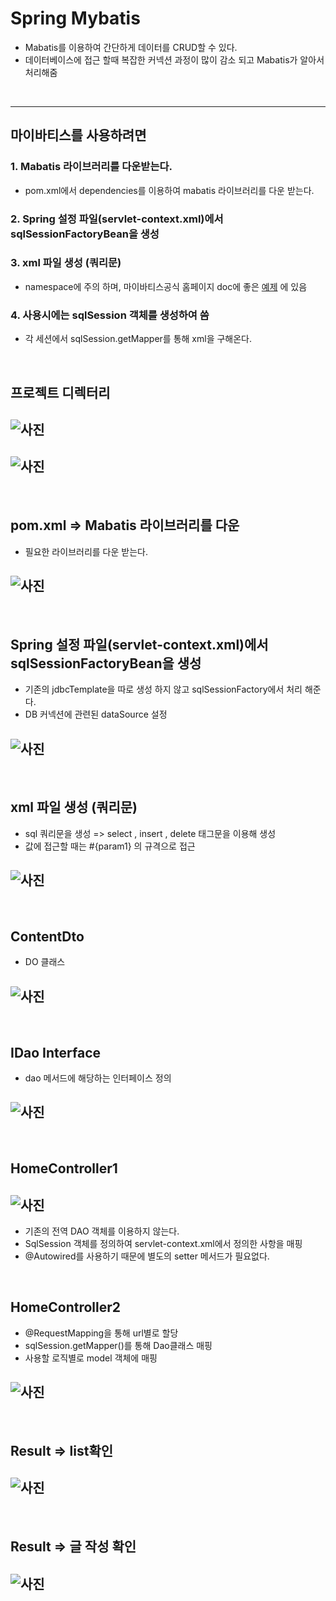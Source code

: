 # Spring Mybatis
- Mabatis를 이용하여 간단하게 데이터를 CRUD할 수 있다.
- 데이터베이스에 접근 할때 복잡한 커넥션 과정이 많이 감소 되고 Mabatis가 알아서 처리해줌

<br/>

<hr/>

## 마이바티스를 사용하려면

### 1. Mabatis 라이브러리를 다운받는다. 
- pom.xml에서 dependencies를 이용하여 mabatis 라이브러리를 다운 받는다.

### 2. Spring 설정 파일(servlet-context.xml)에서 sqlSessionFactoryBean을 생성

### 3. xml 파일 생성 (쿼리문) 
- namespace에 주의 하며, 마이바티스공식 홈페이지 doc에 좋은 <a href = "http://www.mybatis.org/mybatis-3/ko/sqlmap-xml.html">예제</a> 에 있음

### 4. 사용시에는 sqlSession 객체를 생성하여 씀
- 각 세션에서 sqlSession.getMapper를 통해 xml을 구해온다.

<br/>

## 프로젝트 디렉터리

## ![사진](https://github.com/leedongjoon121/SpringFramework_study2/blob/mabatis/document_img/directory1.PNG?raw=true)

## ![사진](https://github.com/leedongjoon121/SpringFramework_study2/blob/mabatis/document_img/directory2.PNG?raw=true)

<br/>

## pom.xml => Mabatis 라이브러리를 다운 
- 필요한 라이브러리를 다운 받는다.

## ![사진](https://github.com/leedongjoon121/SpringFramework_study2/blob/mabatis/document_img/pom_xml_dependency_add.PNG?raw=true)

<br/>

## Spring 설정 파일(servlet-context.xml)에서 sqlSessionFactoryBean을 생성
- 기존의 jdbcTemplate을 따로 생성 하지 않고 sqlSessionFactory에서 처리 해준다.
- DB 커넥션에 관련된 dataSource 설정

## ![사진](https://github.com/leedongjoon121/SpringFramework_study2/blob/mabatis/document_img/servlet-context_xml.PNG?raw=true)

<br/>

## xml 파일 생성 (쿼리문) 
- sql 쿼리문을 생성 => select , insert , delete 태그문을 이용해 생성
- 값에 접근할 때는 #{param1} 의 규격으로 접근

## ![사진](https://github.com/leedongjoon121/SpringFramework_study2/blob/mabatis/document_img/IDao_xml.PNG?raw=true)

<br/>

## ContentDto
- DO 클래스

## ![사진](https://github.com/leedongjoon121/SpringFramework_study2/blob/mabatis/document_img/ContentDto_java.PNG?raw=true)

<br/>

## IDao  Interface
- dao 메서드에 해당하는 인터페이스 정의

## ![사진](https://github.com/leedongjoon121/SpringFramework_study2/blob/mabatis/document_img/IDao_java.PNG?raw=true)

<br/>

## HomeController1

## ![사진](https://github.com/leedongjoon121/SpringFramework_study2/blob/mabatis/document_img/HomeController1_java.PNG?raw=true)

- 기존의 전역 DAO 객체를 이용하지 않는다.
- SqlSession 객체를 정의하여 servlet-context.xml에서 정의한 사항을 매핑
- @Autowired를 사용하기 때문에 별도의 setter 메서드가 필요없다.

<br/>

## HomeController2
- @RequestMapping을 통해 url별로 할당
- sqlSession.getMapper()를 통해 Dao클래스 매핑
- 사용할 로직별로 model 객체에 매핑

## ![사진](https://github.com/leedongjoon121/SpringFramework_study2/blob/mabatis/document_img/HomeController2_java.PNG?raw=true)

<br/>

## Result => list확인

## ![사진](https://github.com/leedongjoon121/SpringFramework_study2/blob/mabatis/document_img/Result1.PNG?raw=true)

<br/>

## Result => 글 작성 확인

## ![사진](https://github.com/leedongjoon121/SpringFramework_study2/blob/mabatis/document_img/Result2.PNG?raw=true)

<br/>


